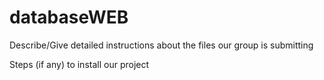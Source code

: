 # databaseWEB
[comment]: <> (group 2 project management readMe)

Describe/Give detailed instructions about the files our group is submitting 

Steps (if any) to install our project
